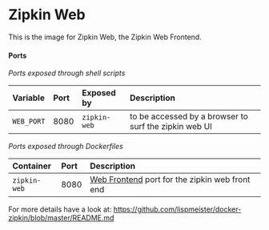# Zipkin Web

This is the image for Zipkin Web, the Zipkin Web Frontend.

#### Ports

*Ports exposed through shell scripts*

| Variable| Port| Exposed by | Description |
|:---------|:---------|:-------|:-------|
| `WEB_PORT`| 8080| `zipkin-web`| to be accessed by a browser to surf the zipkin web UI|


*Ports exposed through Dockerfiles*

| Container| Port|  Description |
|:---------|:---------|:-------|         
| `zipkin-web`| 8080| [Web Frontend](https://github.com/twitter/zipkin/search?q=8080&ref=cmdform) port for the zipkin web front end |


For more details have a look at:
<https://github.com/lispmeister/docker-zipkin/blob/master/README.md>
